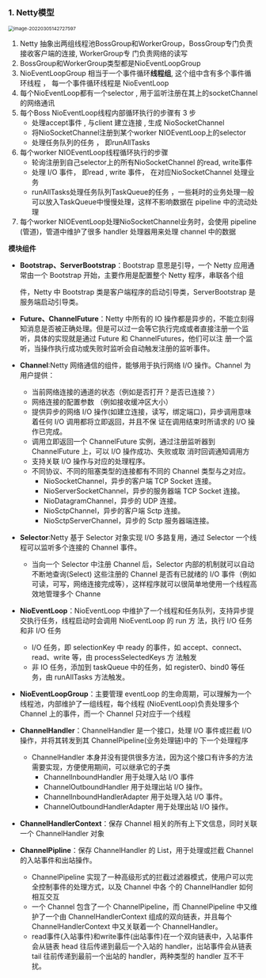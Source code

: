 ### 1. Netty模型

<img src="C:\Users\steven\AppData\Roaming\Typora\typora-user-images\image-20220305142727597.png" alt="image-20220305142727597" style="zoom:67%;" />

1.  Netty 抽象出两组线程池BossGroup和WorkerGroup，BossGroup专门负责接收客户端的连接, WorkerGroup专 门负责网络的读写 
2. BossGroup和WorkerGroup类型都是NioEventLoopGroup 
3. NioEventLoopGroup 相当于一个事件循环**线程组**, 这个组中含有多个事件循环线程 ， 每一个事件循环线程是 NioEventLoop 
4. 每个NioEventLoop都有一个selector , 用于监听注册在其上的socketChannel的网络通讯 
5. 每个Boss NioEventLoop线程内部循环执行的步骤有 3 步 
   * 处理accept事件 , 与client 建立连接 , 生成 NioSocketChannel 
   * 将NioSocketChannel注册到某个worker NIOEventLoop上的selector 
   * 处理任务队列的任务 ， 即runAllTasks 
6. 每个worker NIOEventLoop线程循环执行的步骤 
   * 轮询注册到自己selector上的所有NioSocketChannel 的read, write事件 
   * 处理 I/O 事件， 即read , write 事件， 在对应NioSocketChannel 处理业务 
   * runAllTasks处理任务队列TaskQueue的任务 ，一些耗时的业务处理一般可以放入TaskQueue中慢慢处理，这样不影响数据在 pipeline 中的流动处理 
7. 每个worker NIOEventLoop处理NioSocketChannel业务时，会使用 pipeline (管道)，管道中维护了很多 handler 处理器用来处理 channel 中的数据 

**模块组件**

* **Bootstrap、ServerBootstrap**：Bootstrap 意思是引导，一个 Netty 应用通常由一个 Bootstrap 开始，主要作用是配置整个 Netty 程序，串联各个组 

  件，Netty 中 Bootstrap 类是客户端程序的启动引导类，ServerBootstrap 是服务端启动引导类。 

* **Future、ChannelFuture**：Netty 中所有的 IO 操作都是异步的，不能立刻得知消息是否被正确处理。但是可以过一会等它执行完成或者直接注册一个监听，具体的实现就是通过 Future 和 ChannelFutures，他们可以注 册一个监听，当操作执行成功或失败时监听会自动触发注册的监听事件。 

* **Channel**:Netty 网络通信的组件，能够用于执行网络 I/O 操作。Channel 为用户提供： 

  * 当前网络连接的通道的状态（例如是否打开？是否已连接？）
  * 网络连接的配置参数 （例如接收缓冲区大小） 
  * 提供异步的网络 I/O 操作(如建立连接，读写，绑定端口)，异步调用意味着任何 I/O 调用都将立即返回，并且不保 证在调用结束时所请求的 I/O 操作已完成。 
  * 调用立即返回一个 ChannelFuture 实例，通过注册监听器到 ChannelFuture 上，可以 I/O 操作成功、失败或取 消时回调通知调用方
  * 支持关联 I/O 操作与对应的处理程序。 
  * 不同协议、不同的阻塞类型的连接都有不同的 Channel 类型与之对应。
    * NioSocketChannel，异步的客户端 TCP Socket 连接。
    * NioServerSocketChannel，异步的服务器端 TCP Socket 连接。
    * NioDatagramChannel，异步的 UDP 连接。
    * NioSctpChannel，异步的客户端 Sctp 连接。
    *  NioSctpServerChannel，异步的 Sctp 服务器端连接。

* **Selector**:Netty 基于 Selector 对象实现 I/O 多路复用，通过 Selector 一个线程可以监听多个连接的 Channel 事件。

  * 当向一个 Selector 中注册 Channel 后，Selector 内部的机制就可以自动不断地查询(Select) 这些注册的 Channel 是否有已就绪的 I/O 事件（例如可读，可写，网络连接完成等），这样程序就可以很简单地使用一个线程高效地管理多个 Channe

* **NioEventLoop**：NioEventLoop 中维护了一个线程和任务队列，支持异步提交执行任务，线程启动时会调用 NioEventLoop 的 run 方 法，执行 I/O 任务和非 I/O 任务

  * I/O 任务，即 selectionKey 中 ready 的事件，如 accept、connect、read、write 等，由 processSelectedKeys 方 法触发
  * 非 IO 任务，添加到 taskQueue 中的任务，如 register0、bind0 等任务，由 runAllTasks 方法触发。

* **NioEventLoopGroup**：主要管理 eventLoop 的生命周期，可以理解为一个线程池，内部维护了一组线程，每个线程 (NioEventLoop)负责处理多个 Channel 上的事件，而一个 Channel 只对应于一个线程

* **ChannelHandler**：ChannelHandler 是一个接口，处理 I/O 事件或拦截 I/O 操作，并将其转发到其 ChannelPipeline(业务处理链)中的 下一个处理程序

  * ChannelHandler 本身并没有提供很多方法，因为这个接口有许多的方法需要实现，方便使用期间，可以继承它的子类
    * ChannelInboundHandler 用于处理入站 I/O 事件
    * ChannelOutboundHandler 用于处理出站 I/O 操作。 
    * ChannelInboundHandlerAdapter 用于处理入站 I/O 事件。
    * ChannelOutboundHandlerAdapter 用于处理出站 I/O 操作。

* **ChannelHandlerContext**：保存 Channel 相关的所有上下文信息，同时关联一个 ChannelHandler 对象

* **ChannelPipline**：保存 ChannelHandler 的 List，用于处理或拦截 Channel 的入站事件和出站操作。

  * ChannelPipeline 实现了一种高级形式的拦截过滤器模式，使用户可以完全控制事件的处理方式，以及 Channel 中各 个的 ChannelHandler 如何相互交互
  * 一个 Channel 包含了一个 ChannelPipeline，而 ChannelPipeline 中又维护了一个由 ChannelHandlerContext 组成的双向链表，并且每个 ChannelHandlerContext 中又关联着一个 ChannelHandler。 
  * read事件(入站事件)和write事件(出站事件)在一个双向链表中，入站事件会从链表 head 往后传递到最后一个入站的 handler，出站事件会从链表 tail 往前传递到最前一个出站的 handler，两种类型的 handler 互不干扰。 